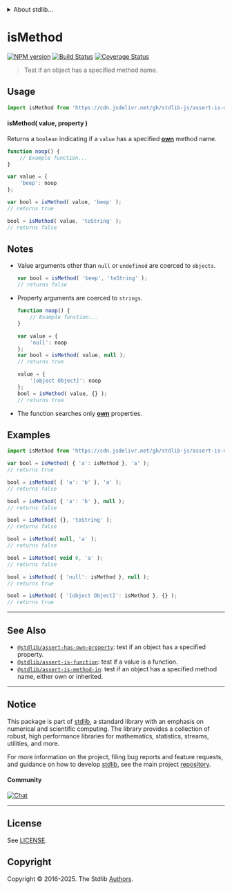 <!--

@license Apache-2.0

Copyright (c) 2018 The Stdlib Authors.

Licensed under the Apache License, Version 2.0 (the "License");
you may not use this file except in compliance with the License.
You may obtain a copy of the License at

   http://www.apache.org/licenses/LICENSE-2.0

Unless required by applicable law or agreed to in writing, software
distributed under the License is distributed on an "AS IS" BASIS,
WITHOUT WARRANTIES OR CONDITIONS OF ANY KIND, either express or implied.
See the License for the specific language governing permissions and
limitations under the License.

-->


<details>
  <summary>
    About stdlib...
  </summary>
  <p>We believe in a future in which the web is a preferred environment for numerical computation. To help realize this future, we've built stdlib. stdlib is a standard library, with an emphasis on numerical and scientific computation, written in JavaScript (and C) for execution in browsers and in Node.js.</p>
  <p>The library is fully decomposable, being architected in such a way that you can swap out and mix and match APIs and functionality to cater to your exact preferences and use cases.</p>
  <p>When you use stdlib, you can be absolutely certain that you are using the most thorough, rigorous, well-written, studied, documented, tested, measured, and high-quality code out there.</p>
  <p>To join us in bringing numerical computing to the web, get started by checking us out on <a href="https://github.com/stdlib-js/stdlib">GitHub</a>, and please consider <a href="https://opencollective.com/stdlib">financially supporting stdlib</a>. We greatly appreciate your continued support!</p>
</details>

# isMethod

[![NPM version][npm-image]][npm-url] [![Build Status][test-image]][test-url] [![Coverage Status][coverage-image]][coverage-url] <!-- [![dependencies][dependencies-image]][dependencies-url] -->

> Test if an object has a specified method name.



<section class="usage">

## Usage

```javascript
import isMethod from 'https://cdn.jsdelivr.net/gh/stdlib-js/assert-is-method@deno/mod.js';
```

#### isMethod( value, property )

Returns a `boolean` indicating if a `value` has a specified [**own**][@stdlib/assert/has-own-property] method name.

```javascript
function noop() {
    // Example function...
}

var value = {
    'beep': noop
};

var bool = isMethod( value, 'beep' );
// returns true

bool = isMethod( value, 'toString' );
// returns false
```

</section>

<!-- /.usage -->

<section class="notes">

## Notes

-   Value arguments other than `null` or `undefined` are coerced to `objects`.

    ```javascript
    var bool = isMethod( 'beep', 'toString' );
    // returns false
    ```

-   Property arguments are coerced to `strings`.

    ```javascript
    function noop() {
        // Example function...
    }

    var value = {
        'null': noop
    };
    var bool = isMethod( value, null );
    // returns true

    value = {
        '[object Object]': noop
    };
    bool = isMethod( value, {} );
    // returns true
    ```

-   The function searches only [**own**][@stdlib/assert/has-own-property] properties.

</section>

<!-- /.notes -->

<section class="examples">

## Examples

<!-- eslint-disable object-curly-newline -->

<!-- eslint no-undef: "error" -->

```javascript
import isMethod from 'https://cdn.jsdelivr.net/gh/stdlib-js/assert-is-method@deno/mod.js';

var bool = isMethod( { 'a': isMethod }, 'a' );
// returns true

bool = isMethod( { 'a': 'b' }, 'a' );
// returns false

bool = isMethod( { 'a': 'b' }, null );
// returns false

bool = isMethod( {}, 'toString' );
// returns false

bool = isMethod( null, 'a' );
// returns false

bool = isMethod( void 0, 'a' );
// returns false

bool = isMethod( { 'null': isMethod }, null );
// returns true

bool = isMethod( { '[object Object]': isMethod }, {} );
// returns true
```

</section>

<!-- /.examples -->

<!-- Section for related `stdlib` packages. Do not manually edit this section, as it is automatically populated. -->

<section class="related">

* * *

## See Also

-   <span class="package-name">[`@stdlib/assert-has-own-property`][@stdlib/assert/has-own-property]</span><span class="delimiter">: </span><span class="description">test if an object has a specified property.</span>
-   <span class="package-name">[`@stdlib/assert-is-function`][@stdlib/assert/is-function]</span><span class="delimiter">: </span><span class="description">test if a value is a function.</span>
-   <span class="package-name">[`@stdlib/assert-is-method-in`][@stdlib/assert/is-method-in]</span><span class="delimiter">: </span><span class="description">test if an object has a specified method name, either own or inherited.</span>

</section>

<!-- /.related -->

<!-- Section for all links. Make sure to keep an empty line after the `section` element and another before the `/section` close. -->


<section class="main-repo" >

* * *

## Notice

This package is part of [stdlib][stdlib], a standard library with an emphasis on numerical and scientific computing. The library provides a collection of robust, high performance libraries for mathematics, statistics, streams, utilities, and more.

For more information on the project, filing bug reports and feature requests, and guidance on how to develop [stdlib][stdlib], see the main project [repository][stdlib].

#### Community

[![Chat][chat-image]][chat-url]

---

## License

See [LICENSE][stdlib-license].


## Copyright

Copyright &copy; 2016-2025. The Stdlib [Authors][stdlib-authors].

</section>

<!-- /.stdlib -->

<!-- Section for all links. Make sure to keep an empty line after the `section` element and another before the `/section` close. -->

<section class="links">

[npm-image]: http://img.shields.io/npm/v/@stdlib/assert-is-method.svg
[npm-url]: https://npmjs.org/package/@stdlib/assert-is-method

[test-image]: https://github.com/stdlib-js/assert-is-method/actions/workflows/test.yml/badge.svg?branch=main
[test-url]: https://github.com/stdlib-js/assert-is-method/actions/workflows/test.yml?query=branch:main

[coverage-image]: https://img.shields.io/codecov/c/github/stdlib-js/assert-is-method/main.svg
[coverage-url]: https://codecov.io/github/stdlib-js/assert-is-method?branch=main

<!--

[dependencies-image]: https://img.shields.io/david/stdlib-js/assert-is-method.svg
[dependencies-url]: https://david-dm.org/stdlib-js/assert-is-method/main

-->

[chat-image]: https://img.shields.io/gitter/room/stdlib-js/stdlib.svg
[chat-url]: https://app.gitter.im/#/room/#stdlib-js_stdlib:gitter.im

[stdlib]: https://github.com/stdlib-js/stdlib

[stdlib-authors]: https://github.com/stdlib-js/stdlib/graphs/contributors

[umd]: https://github.com/umdjs/umd
[es-module]: https://developer.mozilla.org/en-US/docs/Web/JavaScript/Guide/Modules

[deno-url]: https://github.com/stdlib-js/assert-is-method/tree/deno
[deno-readme]: https://github.com/stdlib-js/assert-is-method/blob/deno/README.md
[umd-url]: https://github.com/stdlib-js/assert-is-method/tree/umd
[umd-readme]: https://github.com/stdlib-js/assert-is-method/blob/umd/README.md
[esm-url]: https://github.com/stdlib-js/assert-is-method/tree/esm
[esm-readme]: https://github.com/stdlib-js/assert-is-method/blob/esm/README.md
[branches-url]: https://github.com/stdlib-js/assert-is-method/blob/main/branches.md

[stdlib-license]: https://raw.githubusercontent.com/stdlib-js/assert-is-method/main/LICENSE

<!-- <related-links> -->

[@stdlib/assert/has-own-property]: https://github.com/stdlib-js/assert-has-own-property/tree/deno

[@stdlib/assert/is-function]: https://github.com/stdlib-js/assert-is-function/tree/deno

[@stdlib/assert/is-method-in]: https://github.com/stdlib-js/assert-is-method-in/tree/deno

<!-- </related-links> -->

</section>

<!-- /.links -->
